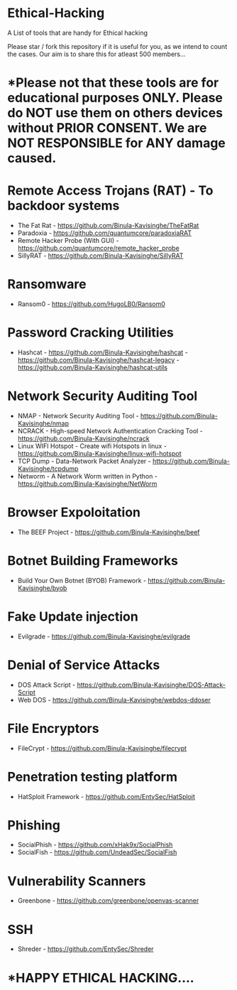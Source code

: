 # Ethical-Hacking
A List of tools that are handy for Ethical hacking

Please star / fork this repository if it is useful for you, as we intend to count the cases. Our aim is to share this for atleast 500 members...

# *Please not that these tools are for educational purposes ONLY. Please do NOT use them on others devices without PRIOR CONSENT. We are NOT RESPONSIBLE for ANY damage caused.


# Remote Access Trojans (RAT) - To backdoor systems
 * The Fat Rat - https://github.com/Binula-Kavisinghe/TheFatRat
 * Paradoxia - https://github.com/quantumcore/paradoxiaRAT
 * Remote Hacker Probe (With GUI) - https://github.com/quantumcore/remote_hacker_probe
 * SillyRAT - https://github.com/Binula-Kavisinghe/SillyRAT

# Ransomware
* Ransom0 - https://github.com/HugoLB0/Ransom0


# Password Cracking Utilities
 * Hashcat - https://github.com/Binula-Kavisinghe/hashcat  -  https://github.com/Binula-Kavisinghe/hashcat-legacy  -  https://github.com/Binula-Kavisinghe/hashcat-utils


# Network Security Auditing Tool
* NMAP - Network Security Auditing Tool - https://github.com/Binula-Kavisinghe/nmap
* NCRACK - High-speed Network Authentication Cracking Tool - https://github.com/Binula-Kavisinghe/ncrack
* Linux WIFI Hotspot - Create wifi Hotspots in linux - https://github.com/Binula-Kavisinghe/linux-wifi-hotspot
* TCP Dump - Data-Network Packet Analyzer - https://github.com/Binula-Kavisinghe/tcpdump
* Networm - A Network Worm written in Python - https://github.com/Binula-Kavisinghe/NetWorm


# Browser Expoloitation
* The BEEF Project - https://github.com/Binula-Kavisinghe/beef


# Botnet Building Frameworks
* Build Your Own Botnet (BYOB) Framework - https://github.com/Binula-Kavisinghe/byob


# Fake Update injection
* Evilgrade - https://github.com/Binula-Kavisinghe/evilgrade


# Denial of Service Attacks
* DOS Attack Script - https://github.com/Binula-Kavisinghe/DOS-Attack-Script
* Web DOS - https://github.com/Binula-Kavisinghe/webdos-ddoser


# File Encryptors
* FileCrypt - https://github.com/Binula-Kavisinghe/filecrypt


# Penetration testing platform
* HatSploit Framework - https://github.com/EntySec/HatSploit

# Phishing
* SocialPhish - https://github.com/xHak9x/SocialPhish 
* SocialFish - https://github.com/UndeadSec/SocialFish


# Vulnerability Scanners
* Greenbone - https://github.com/greenbone/openvas-scanner


# SSH
* Shreder - https://github.com/EntySec/Shreder



# *HAPPY ETHICAL HACKING....
